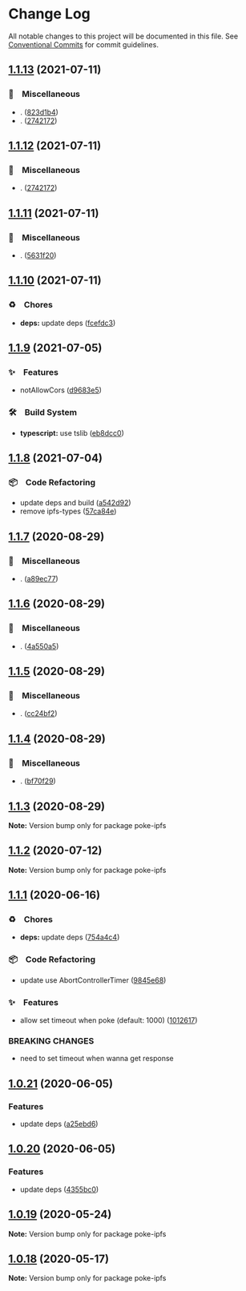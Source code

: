 # Change Log

All notable changes to this project will be documented in this file.
See [Conventional Commits](https://conventionalcommits.org) for commit guidelines.

## [1.1.13](https://github.com/bluelovers/ws-ipfs/compare/poke-ipfs@1.1.11...poke-ipfs@1.1.13) (2021-07-11)


### 🔖　Miscellaneous

* . ([823d1b4](https://github.com/bluelovers/ws-ipfs/commit/823d1b4add2fb35bc228e738708fad903ea29df1))
* . ([2742172](https://github.com/bluelovers/ws-ipfs/commit/2742172440928000c1c6aa873c933a5744c49f69))





## [1.1.12](https://github.com/bluelovers/ws-ipfs/compare/poke-ipfs@1.1.11...poke-ipfs@1.1.12) (2021-07-11)


### 🔖　Miscellaneous

* . ([2742172](https://github.com/bluelovers/ws-ipfs/commit/2742172440928000c1c6aa873c933a5744c49f69))





## [1.1.11](https://github.com/bluelovers/ws-ipfs/compare/poke-ipfs@1.1.10...poke-ipfs@1.1.11) (2021-07-11)


### 🔖　Miscellaneous

* . ([5631f20](https://github.com/bluelovers/ws-ipfs/commit/5631f2093178db2a887d3e92e2d233fcbb7449fb))





## [1.1.10](https://github.com/bluelovers/ws-ipfs/compare/poke-ipfs@1.1.9...poke-ipfs@1.1.10) (2021-07-11)


### ♻️　Chores

* **deps:** update deps ([fcefdc3](https://github.com/bluelovers/ws-ipfs/commit/fcefdc3a612719f7bcf3ab6ae1980744ea75a6d7))





## [1.1.9](https://github.com/bluelovers/ws-ipfs/compare/poke-ipfs@1.1.8...poke-ipfs@1.1.9) (2021-07-05)


### ✨　Features

* notAllowCors ([d9683e5](https://github.com/bluelovers/ws-ipfs/commit/d9683e5037cb14a10e2278db0e2ff21181691d50))


### 🛠　Build System

* **typescript:** use tslib ([eb8dcc0](https://github.com/bluelovers/ws-ipfs/commit/eb8dcc03d5033b358cc14ba9ff51e35c1c547c22))





## [1.1.8](https://github.com/bluelovers/ws-ipfs/compare/poke-ipfs@1.1.7...poke-ipfs@1.1.8) (2021-07-04)


### 📦　Code Refactoring

* update deps and build ([a542d92](https://github.com/bluelovers/ws-ipfs/commit/a542d92420faef55f6879fedc07d563f21db03a7))
* remove ipfs-types ([57ca84e](https://github.com/bluelovers/ws-ipfs/commit/57ca84e88a4f6dccee3533a5220c7a820ad2d363))





## [1.1.7](https://github.com/bluelovers/ws-ipfs/compare/poke-ipfs@1.1.6...poke-ipfs@1.1.7) (2020-08-29)


### 🔖　Miscellaneous

* . ([a89ec77](https://github.com/bluelovers/ws-ipfs/commit/a89ec77c79a26768acfede82c769a6a792eee25b))





## [1.1.6](https://github.com/bluelovers/ws-ipfs/compare/poke-ipfs@1.1.5...poke-ipfs@1.1.6) (2020-08-29)


### 🔖　Miscellaneous

* . ([4a550a5](https://github.com/bluelovers/ws-ipfs/commit/4a550a55ccd04d245d5935914d091a879986a8f2))





## [1.1.5](https://github.com/bluelovers/ws-ipfs/compare/poke-ipfs@1.1.4...poke-ipfs@1.1.5) (2020-08-29)


### 🔖　Miscellaneous

* . ([cc24bf2](https://github.com/bluelovers/ws-ipfs/commit/cc24bf22e5f25f217df7c54b8671a476e5da575d))





## [1.1.4](https://github.com/bluelovers/ws-ipfs/compare/poke-ipfs@1.1.3...poke-ipfs@1.1.4) (2020-08-29)


### 🔖　Miscellaneous

* . ([bf70f29](https://github.com/bluelovers/ws-ipfs/commit/bf70f298426c11645d5343255656fa72e0cae844))





## [1.1.3](https://github.com/bluelovers/ws-ipfs/compare/poke-ipfs@1.1.2...poke-ipfs@1.1.3) (2020-08-29)

**Note:** Version bump only for package poke-ipfs





## [1.1.2](https://github.com/bluelovers/ws-ipfs/compare/poke-ipfs@1.1.1...poke-ipfs@1.1.2) (2020-07-12)

**Note:** Version bump only for package poke-ipfs





## [1.1.1](https://github.com/bluelovers/ws-ipfs/compare/poke-ipfs@1.0.21...poke-ipfs@1.1.1) (2020-06-16)


### ♻️　Chores

* **deps:**  update deps ([754a4c4](https://github.com/bluelovers/ws-ipfs/commit/754a4c4a714d3d256500b319473ce610f876b442))


### 📦　Code Refactoring

*  update use AbortControllerTimer ([9845e68](https://github.com/bluelovers/ws-ipfs/commit/9845e68d382229ebeed3763a0d8a506755323c3f))


### ✨　Features

*  allow set timeout when poke (default: 1000) ([1012617](https://github.com/bluelovers/ws-ipfs/commit/10126170afb89993983e86321226bcbfbc686e45))


### BREAKING CHANGES

* need to set timeout when wanna get response





## [1.0.21](https://github.com/bluelovers/ws-ipfs/compare/poke-ipfs@1.0.20...poke-ipfs@1.0.21) (2020-06-05)


### Features

* update deps ([a25ebd6](https://github.com/bluelovers/ws-ipfs/commit/a25ebd688ccfd54f164b3ff89cf6cdb2e7f6e478))





## [1.0.20](https://github.com/bluelovers/ws-ipfs/compare/poke-ipfs@1.0.19...poke-ipfs@1.0.20) (2020-06-05)


### Features

* update deps ([4355bc0](https://github.com/bluelovers/ws-ipfs/commit/4355bc0161fa03725b7455cee33ac834a99b7cd9))





## [1.0.19](https://github.com/bluelovers/ws-ipfs/compare/poke-ipfs@1.0.18...poke-ipfs@1.0.19) (2020-05-24)

**Note:** Version bump only for package poke-ipfs





## [1.0.18](https://github.com/bluelovers/ws-ipfs/compare/poke-ipfs@1.0.17...poke-ipfs@1.0.18) (2020-05-17)

**Note:** Version bump only for package poke-ipfs

